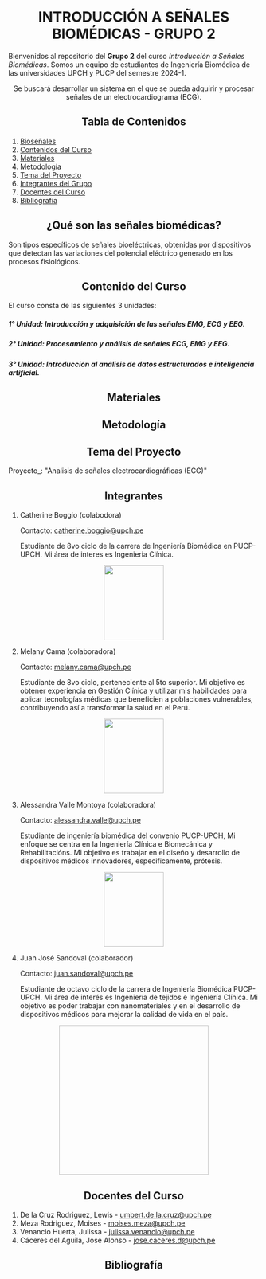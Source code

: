 <h1 style="text-align: center;">INTRODUCCIÓN A SEÑALES BIOMÉDICAS - GRUPO 2</h1>

Bienvenidos al repositorio del **Grupo 2** del curso *Introducción a Señales Biomédicas*. Somos un equipo de estudiantes de Ingeniería Biomédica de las universidades UPCH y PUCP del semestre 2024-1. 
<p style="text-align: center;">Se buscará desarrollar un sistema en el que se pueda adquirir y procesar señales de un electrocardiograma (ECG).</p>

<h2 style="text-align: center;">Tabla de Contenidos</h2>

1. [Bioseñales](#introducción)
2. [Contenidos del Curso](#Contenido)
3. [Materiales](#Materiales)
4. [Metodología](#Metodología)
5. [Tema del Proyecto](#Tema)
7. [Integrantes del Grupo](#Integrantes)
8. [Docentes del Curso](#Docentes)
9. [Bibliografía](#Bibliografía)

<a id = "introducción" style></a>
<h2 style = "text-align: center;">¿Qué son las señales biomédicas?</h2>
Son tipos específicos de señales bioeléctricas, obtenidas por dispositivos que detectan las variaciones del potencial eléctrico generado en los procesos fisiológicos.
<a id = "Contenido"></a>  
<h2 style = "text-align: center;">Contenido del Curso</h2>
El curso consta de las siguientes 3 unidades:

##### 1° Unidad: Introducción y adquisición de las señales EMG, ECG y EEG.

##### 2° Unidad: Procesamiento y análisis de señales ECG, EMG y EEG.


##### 3° Unidad: Introducción al análisis de datos estructurados e inteligencia artificial.

<a id = "Materiales"></a>
<h2 style = "text-align: center;">Materiales</h2>


<a id = "Metodología"></a>
<h2 style = "text-align: center;">Metodología</h2>

<a id = "Tema"></a>
<h2 style = "text-align: center;">Tema del Proyecto</h2>
Proyecto_: "Analisis de señales electrocardiográficas (ECG)"

<a id = "Integrantes"></a>
<h2 style = "text-align: center;">Integrantes</h2>

1. Catherine Boggio (colabodora)

    Contacto: catherine.boggio@upch.pe

   Estudiante de 8vo ciclo de la carrera de Ingeniería Biomédica en PUCP-UPCH. Mi área de interes es Ingenieria Clínica.
   
<p align="center">
<img src="Imágenes/1709409281369.jpg " align="center" width="120" height="150"/>
</p>

2. Melany Cama (colaboradora)

    Contacto: melany.cama@upch.pe

    Estudiante de 8vo ciclo, perteneciente al 5to superior. Mi objetivo es obtener experiencia en Gestión Clínica y utilizar mis habilidades para aplicar tecnologías médicas que beneficien a poblaciones vulnerables, contribuyendo así a transformar la salud en el Perú.
<p align="center">
<img src="Imágenes/Mel.jpeg.jpg" align="center" width="120" height="150"/>
</p>

3. Alessandra Valle Montoya (colaboradora)

    Contacto: alessandra.valle@upch.pe

   Estudiante de ingeniería biomédica del convenio PUCP-UPCH, Mi enfoque se centra en la Ingeniería Clínica e Biomecánica y Rehabilitacións. Mi objetivo es trabajar en el diseño y desarrollo de dispositivos médicos innovadores, especificamente, prótesis.

<p align="center">
<img src="Imágenes/fotoales.jpeg" align="center" width="120" height="150"/>
</p>

4. Juan José Sandoval (colaborador)

    Contacto: juan.sandoval@upch.pe
    
    Estudiante de octavo ciclo de la carrera de Ingeniería Biomédica PUCP-UPCH. Mi área de interés es Ingeniería de tejidos e Ingeniería Clínica. Mi objetivo es poder trabajar con nanomateriales y en el desarrollo de dispositivos médicos para mejorar la calidad de vida en el país.

<p align="center">
<img scr= "Imágenes/yo.jpg" align="center" width="300" height="300"/>
</p>

<a id = "Docentes"></a>
<h2 style = "text-align: center;">Docentes del Curso</h2>

1. De la Cruz Rodriguez, Lewis - umbert.de.la.cruz@upch.pe
2. Meza Rodriguez, Moises - moises.meza@upch.pe
3. Venancio Huerta, Julissa - julissa.venancio@upch.pe
4. Cáceres del Aguila, Jose Alonso - jose.caceres.d@upch.pe

<a id = "Bibliografia"></a>
<h2 style = "text-align: center;">Bibliografía</h2>
